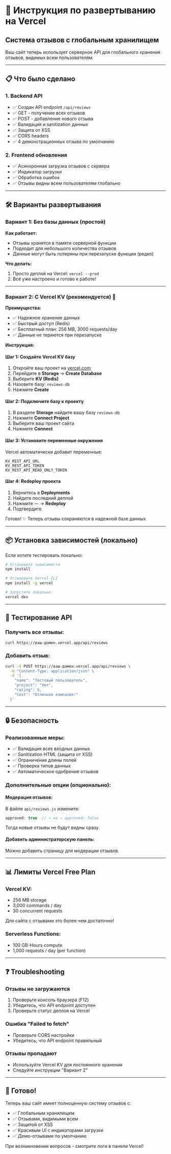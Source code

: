 # 🚀 Инструкция по развертыванию на Vercel

## Система отзывов с глобальным хранилищем

Ваш сайт теперь использует серверное API для глобального хранения отзывов, видимых всем пользователям.

---

## 📋 Что было сделано

### 1. Backend API
- ✅ Создан API endpoint `/api/reviews`
- ✅ GET - получение всех отзывов
- ✅ POST - добавление нового отзыва
- ✅ Валидация и sanitization данных
- ✅ Защита от XSS
- ✅ CORS headers
- ✅ 4 демонстрационных отзыва по умолчанию

### 2. Frontend обновления
- ✅ Асинхронная загрузка отзывов с сервера
- ✅ Индикатор загрузки
- ✅ Обработка ошибок
- ✅ Отзывы видны всем пользователям глобально

---

## 🛠️ Варианты развертывания

### Вариант 1: Без базы данных (простой)

**Как работает:**
- Отзывы хранятся в памяти серверной функции
- Подходит для небольшого количества отзывов
- Данные могут быть потеряны при перезапуске функции (редко)

**Что делать:**
1. Просто деплой на Vercel: `vercel --prod`
2. Всё уже настроено и готово к работе!

---

### Вариант 2: С Vercel KV (рекомендуется) 🌟

**Преимущества:**
- ✅ Надежное хранение данных
- ✅ Быстрый доступ (Redis)
- ✅ Бесплатный план: 256 MB, 3000 requests/day
- ✅ Данные не теряются при перезапуске

**Инструкция:**

#### Шаг 1: Создайте Vercel KV базу

1. Откройте ваш проект на [vercel.com](https://vercel.com)
2. Перейдите в **Storage** → **Create Database**
3. Выберите **KV (Redis)**
4. Назовите базу: `reviews-db`
5. Нажмите **Create**

#### Шаг 2: Подключите базу к проекту

1. В разделе **Storage** найдите вашу базу `reviews-db`
2. Нажмите **Connect Project**
3. Выберите ваш проект сайта
4. Нажмите **Connect**

#### Шаг 3: Установите переменные окружения

Vercel автоматически добавит переменные:
```
KV_REST_API_URL
KV_REST_API_TOKEN
KV_REST_API_READ_ONLY_TOKEN
```

#### Шаг 4: Redeploy проекта

1. Вернитесь в **Deployments**
2. Найдите последний деплой
3. Нажмите **⋯** → **Redeploy**
4. Подтвердите

Готово! ✨ Теперь отзывы сохраняются в надежной базе данных.

---

## 📦 Установка зависимостей (локально)

Если хотите тестировать локально:

```bash
# Установите зависимости
npm install

# Установите Vercel CLI
npm install -g vercel

# Запустите локально
vercel dev
```

---

## 🧪 Тестирование API

### Получить все отзывы:
```bash
curl https://ваш-домен.vercel.app/api/reviews
```

### Добавить отзыв:
```bash
curl -X POST https://ваш-домен.vercel.app/api/reviews \
  -H "Content-Type: application/json" \
  -d '{
    "name": "Тестовый пользователь",
    "project": "Уют",
    "rating": 5,
    "text": "Отличная компания!"
  }'
```

---

## 🔒 Безопасность

### Реализованные меры:
- ✅ Валидация всех входных данных
- ✅ Sanitization HTML (защита от XSS)
- ✅ Ограничение длины полей
- ✅ Проверка типов данных
- ✅ Автоматическое одобрение отзывов

### Дополнительные опции (опционально):

#### Модерация отзывов:
В файле `api/reviews.js` измените:
```javascript
approved: true  // → на → approved: false
```

Тогда новые отзывы не будут видны сразу.

#### Добавить администраторскую панель:
Можно добавить страницу для модерации отзывов.

---

## 📊 Лимиты Vercel Free Plan

### Vercel KV:
- 256 MB storage
- 3,000 commands / day
- 30 concurrent requests

Для сайта с отзывами это более чем достаточно!

### Serverless Functions:
- 100 GB-Hours compute
- 1,000 requests / day (per function)

---

## ❓ Troubleshooting

### Отзывы не загружаются
1. Проверьте консоль браузера (F12)
2. Убедитесь, что API endpoint доступен
3. Проверьте статус деплоя на Vercel

### Ошибка "Failed to fetch"
- Проверьте CORS настройки
- Убедитесь, что API endpoint правильный

### Отзывы пропадают
- Используйте Vercel KV для постоянного хранения
- Следуйте инструкции "Вариант 2"

---

## 🎉 Готово!

Теперь ваш сайт имеет полноценную систему отзывов с:
- ✅ Глобальным хранилищем
- ✅ Отзывами, видимыми всем
- ✅ Защитой от XSS
- ✅ Красивым UI с индикаторами загрузки
- ✅ Демо-отзывами по умолчанию

При возникновении вопросов - смотрите логи в панели Vercel!

